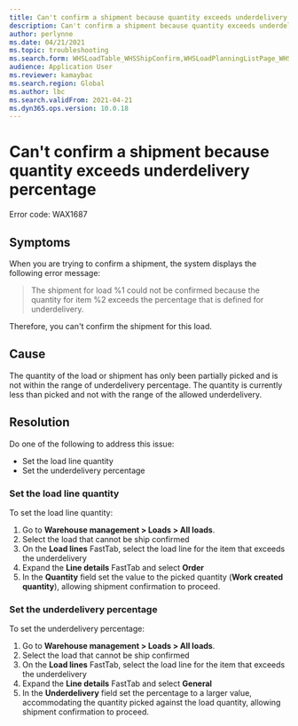 ```yaml
---
title: Can't confirm a shipment because quantity exceeds underdelivery percentage
description: Can't confirm a shipment because quantity exceeds underdelivery percentage
author: perlynne
ms.date: 04/21/2021
ms.topic: troubleshooting
ms.search.form: WHSLoadTable_WHSShipConfirm,WHSLoadPlanningListPage_WHSShipConfirm,WHSLoadPlanningWorkbench_WHSShipConfirm,WHSTransportLoad_WHSShipConfirm,WHSShipPlanningListPage_WHSShipConfirm,WHSShipmentDetails_WHSShipConfirm,WHSWorkTable_WHSShipConfirm,WHSWorkTableListPage_WHSShipConfirm,Dialog_WHSOutboundShipConfirmController_WHSOutboundShipConfirm
audience: Application User
ms.reviewer: kamaybac
ms.search.region: Global
ms.author: lbc
ms.search.validFrom: 2021-04-21
ms.dyn365.ops.version: 10.0.18
---
```


# Can't confirm a shipment because quantity exceeds underdelivery percentage

Error code: WAX1687

## Symptoms

When you are trying to confirm a shipment, the system displays the following error message:

> The shipment for load %1 could not be confirmed because the quantity for item %2 exceeds the percentage that is defined for underdelivery.

Therefore, you can't confirm the shipment for this load.

## Cause

The quantity of the load or shipment has only been partially picked and is not within the range of underdelivery percentage. The quantity is currently less than picked and not with the range of the allowed underdelivery.

## Resolution

Do one of the following to address this issue:

- Set the load line quantity
- Set the underdelivery percentage

### Set the load line quantity

To set the load line quantity:

1. Go to **Warehouse management \> Loads \> All loads**.
1. Select the load that cannot be ship confirmed
1. On the **Load lines** FastTab, select the load line for the item that exceeds the underdelivery
1. Expand the **Line details** FastTab and select **Order**
1. In the **Quantity** field set the value to the picked quantity (**Work created quantity**), allowing shipment confirmation to proceed.

### Set the underdelivery percentage

To set the underdelivery percentage:

1. Go to **Warehouse management \> Loads \> All loads**.
1. Select the load that cannot be ship confirmed
1. On the **Load lines** FastTab, select the load line for the item that exceeds the underdelivery
1. Expand the **Line details** FastTab and select **General**
1. In the **Underdelivery** field set the percentage to a larger value, accommodating the quantity picked against the load quantity, allowing shipment confirmation to proceed.
